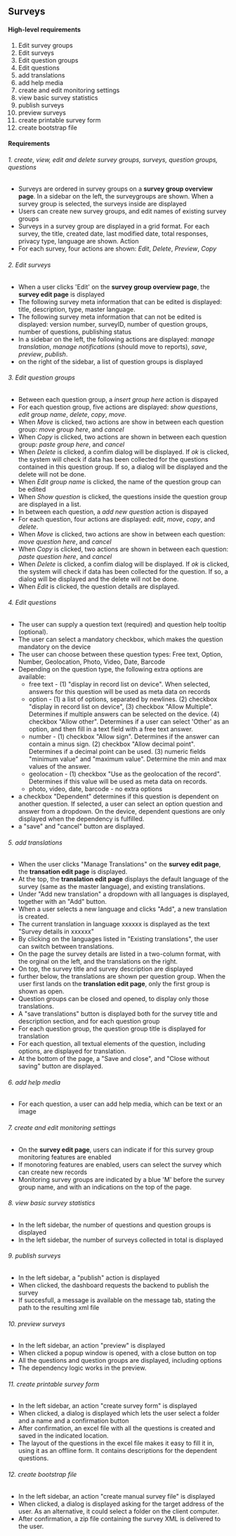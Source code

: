 ## Surveys 

#### High-level requirements
1. Edit survey groups 
2. Edit surveys
3. Edit question groups
4. Edit questions
5. add translations
6. add help media
7. create and edit monitoring settings
8. view basic survey statistics
9. publish surveys
10. preview surveys
11. create printable survey form
13. create bootstrap file

#### Requirements

###### 1. create, view, edit and delete survey groups, surveys, question groups, questions
* Surveys are ordered in survey groups on a __survey group overview page__. In a sidebar on the left, the surveygroups are shown. When a survey group is selected, the surveys inside are displayed
* Users can create new survey groups, and edit names of existing survey groups
* Surveys in a survey group are displayed in a grid format. For each survey, the title, created date, last modified date, total responses, privacy type, language are shown. Action
* For each survey, four actions are shown: *Edit*, *Delete*, *Preview*, *Copy*

###### 2. Edit surveys
* When a user clicks 'Edit' on the __survey group overview page__, the __survey edit page__ is displayed
* The following survey meta information that can be edited is displayed: title, description, type, master language.
* The following survey meta information that can not be edited is displayed: version number, surveyID, number of question groups, number of questions, publishing status
* In a sidebar on the left, the following actions are displayed: *manage translation*, *manage notifications* (should move to reports), *save*, *preview*, *publish*.
* on the right of the sidebar, a list of question groups is displayed


###### 3. Edit question groups
* Between each question group, a *insert group here* action is dispayed
* For each question group, five actions are displayed: *show questions*, *edit group name*, *delete*, *copy*, *move*. 
* When *Move* is clicked, two actions are show in between each question group: *move group here*, and *cancel*
* When *Copy* is clicked, two actions are shown in between each question group: *paste group here*, and *cancel*
* When *Delete* is clicked, a confim dialog will be displayed. If *ok* is clicked, the system will check if data has been collected for the questions contained in this question group. If so, a dialog will be displayed and the delete will not be done.
* When *Edit group name* is clicked, the name of the question group can be edited
* When *Show question* is clicked, the questions inside the question group are displayed in a list.
* In between each question, a *add new question* action is dispayed
* For each question, four actions are displayed: *edit*, *move*, *copy*, and *delete*.
* When *Move* is clicked, two actions are show in between each question: *move question here*, and *cancel*
* When *Copy* is clicked, two actions are shown in between each question: *paste question here*, and *cancel*
* When *Delete* is clicked, a confim dialog will be displayed. If *ok* is clicked, the system will check if data has been collected for the question. If so, a dialog will be displayed and the delete will not be done.
* When *Edit* is clicked, the question details are displayed.

###### 4. Edit questions
* The user can supply a question text (required) and question help tooltip (optional).
* The user can select a mandatory checkbox, which makes the question mandatory on the device
* The user can choose between these question types: Free text, Option, Number, Geolocation, Photo, Video, Date, Barcode
* Depending on the question type, the following extra options are available:
	* free text - (1) "display in record list on device". When selected, answers for this question will be used as meta data on records
	* option -  (1) a list of options, separated by newlines. (2) checkbox "display in record list on device", (3) checkbox "Allow Multiple". Determines if multiple answers can be selected on the device. (4) checkbox "Allow other". Determines if a user can select 'Other' as an option, and then fill in a text field with a free text answer.
	* number - (1) checkbox "Allow sign". Determines if the answer can contain a minus sign. (2) checkbox "Allow decimal point". Determines if a decimal point can be used. (3) numeric fields "minimum value" and "maximum value". Determine the min and max values of the answer.
	* geolocation - (1) checkbox "Use as the geolocation of the record". Determines if this value will be used as meta data on records.
	* photo, video, date, barcode - no extra options
* a checkbox "Dependent" determines if this question is dependent on another question. If selected, a user can select an option question and answer from a dropdown. On the device, dependent questions are only displayed when the dependency is fulfilled.
* a "save" and "cancel" button are displayed.

###### 5. add translations
* When the user clicks "Manage Translations" on the __survey edit page__, the __transation edit page__ is displayed.
* At the top, the __translation edit page__ displays the default language of the survey (same as the master language), and existing translations.
* Under "Add new translation" a dropdown with all languages is displayed, together with an "Add" button.
* When a user selects a new language and clicks "Add", a new translation is created.
* The current translation in language xxxxxx is displayed as the text "Survey details in xxxxxx"
* By clicking on the languages listed in "Existing translations", the user can switch between translations.
* On the page the survey details are listed in a two-column format, with the orginal on the left, and the translations on the right.
* On top, the survey title and survey description are displayed
* further below, the translations are shown per question group. When the user first lands on the __translation edit page__, only the first group is shown as open. 
* Question groups can be closed and opened, to display only those translations. 
* A "save translations" button is displayed both for the survey title and description section, and for each question group
* For each question group, the question group title is displayed for translation
* For each question, all textual elements of the question, including options, are displayed for translation.
* At the bottom of the page, a "Save and close", and "Close without saving" button are displayed.

###### 6. add help media
* For each question, a user can add help media, which can be text or an image

###### 7. create and edit monitoring settings
* On the __survey edit page__, users can indicate if for this survey group monitoring features are enabled
* If monotoring features are enabled, users can select the survey which can create new records
* Monitoring survey groups are indicated by a blue 'M' before the survey group name, and with an indications on the top of the page.

###### 8. view basic survey statistics
* In the left sidebar, the number of questions and question groups is displayed
* In the left sidebar, the number of surveys collected in total is displayed

###### 9. publish surveys
* In the left sidebar, a "publish" action is displayed
* When clicked, the dashboard requests the backend to publish the survey
* If succesfull, a message is available on the message tab, stating the path to the resulting xml file

###### 10. preview surveys
* In the left sidebar, an action "preview" is displayed
* When clicked a popup window is opened, with a close button on top
* All the questions and question groups are displayed, including options
* The dependency logic works in the preview.

###### 11. create printable survey form
* In the left sidebar, an action "create survey form" is displayed
* When clicked, a dialog is displayed which lets the user select a folder and a name and a confirmation button
* After confirmation, an excel file with all the questions is created and saved in the indicated location.
* The layout of the questions in the excel file makes it easy to fill it in, using it as an offline form. It contains descriptions for the dependent questions.

###### 12. create bootstrap file
* In the left sidebar, an action "create manual survey file" is displayed
* When clicked, a dialog is displayed asking for the target address of the user. As an alternative, it could select a folder on the client computer.
* After confirmation, a zip file containing the survey XML is delivered to the user. 

